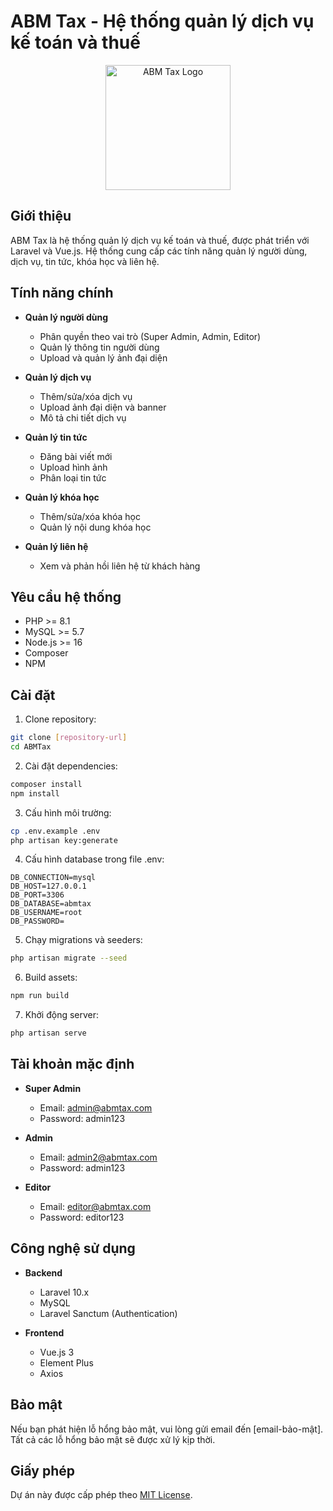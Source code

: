 # ABM Tax - Hệ thống quản lý dịch vụ kế toán và thuế

<p align="center">
<img src="/logo.png" width="200" alt="ABM Tax Logo">
</p>

## Giới thiệu

ABM Tax là hệ thống quản lý dịch vụ kế toán và thuế, được phát triển với Laravel và Vue.js. Hệ thống cung cấp các tính năng quản lý người dùng, dịch vụ, tin tức, khóa học và liên hệ.

## Tính năng chính

- **Quản lý người dùng**
  - Phân quyền theo vai trò (Super Admin, Admin, Editor)
  - Quản lý thông tin người dùng
  - Upload và quản lý ảnh đại diện

- **Quản lý dịch vụ**
  - Thêm/sửa/xóa dịch vụ
  - Upload ảnh đại diện và banner
  - Mô tả chi tiết dịch vụ

- **Quản lý tin tức**
  - Đăng bài viết mới
  - Upload hình ảnh
  - Phân loại tin tức

- **Quản lý khóa học**
  - Thêm/sửa/xóa khóa học
  - Quản lý nội dung khóa học

- **Quản lý liên hệ**
  - Xem và phản hồi liên hệ từ khách hàng

## Yêu cầu hệ thống

- PHP >= 8.1
- MySQL >= 5.7
- Node.js >= 16
- Composer
- NPM

## Cài đặt

1. Clone repository:
```bash
git clone [repository-url]
cd ABMTax
```

2. Cài đặt dependencies:
```bash
composer install
npm install
```

3. Cấu hình môi trường:
```bash
cp .env.example .env
php artisan key:generate
```

4. Cấu hình database trong file .env:
```
DB_CONNECTION=mysql
DB_HOST=127.0.0.1
DB_PORT=3306
DB_DATABASE=abmtax
DB_USERNAME=root
DB_PASSWORD=
```

5. Chạy migrations và seeders:
```bash
php artisan migrate --seed
```

6. Build assets:
```bash
npm run build
```

7. Khởi động server:
```bash
php artisan serve
```

## Tài khoản mặc định

- **Super Admin**
  - Email: admin@abmtax.com
  - Password: admin123

- **Admin**
  - Email: admin2@abmtax.com
  - Password: admin123

- **Editor**
  - Email: editor@abmtax.com
  - Password: editor123

## Công nghệ sử dụng

- **Backend**
  - Laravel 10.x
  - MySQL
  - Laravel Sanctum (Authentication)

- **Frontend**
  - Vue.js 3
  - Element Plus
  - Axios

## Bảo mật

Nếu bạn phát hiện lỗ hổng bảo mật, vui lòng gửi email đến [email-bảo-mật]. Tất cả các lỗ hổng bảo mật sẽ được xử lý kịp thời.

## Giấy phép

Dự án này được cấp phép theo [MIT License](https://opensource.org/licenses/MIT).
